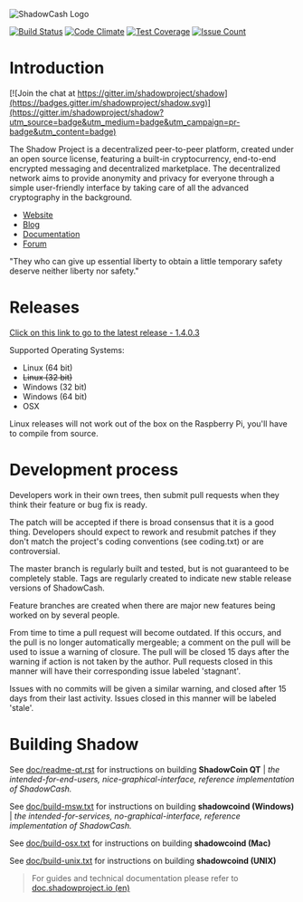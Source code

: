 ![ShadowCash Logo](https://i.imgur.com/ovemJA3.png)

[![Build Status](https://travis-ci.org/shadowproject/shadow.svg?branch=master)](https://travis-ci.org/shadowproject/shadow) [![Code Climate](https://codeclimate.com/github/shadowproject/shadow/badges/gpa.svg)](https://codeclimate.com/github/shadowproject/shadow) [![Test Coverage](https://codeclimate.com/github/shadowproject/shadow/badges/coverage.svg)](https://codeclimate.com/github/shadowproject/shadow/coverage) [![Issue Count](https://codeclimate.com/github/shadowproject/shadow/badges/issue_count.svg)](https://codeclimate.com/github/shadowproject/shadow)

Introduction
===========================

[![Join the chat at https://gitter.im/shadowproject/shadow](https://badges.gitter.im/shadowproject/shadow.svg)](https://gitter.im/shadowproject/shadow?utm_source=badge&utm_medium=badge&utm_campaign=pr-badge&utm_content=badge)

The Shadow Project  is a decentralized peer-to-peer platform, created under an open source license, featuring a built-in cryptocurrency, end-to-end encrypted messaging and decentralized marketplace. The decentralized network aims to provide anonymity and privacy for everyone through a simple user-friendly interface by taking care of all the advanced cryptography in the background. 

* [Website](https://shadowproject.io/)
* [Blog](https://blog.shadowproject.io/)
* [Documentation](https://doc.shadowproject.io/)
* [Forum](https://talk.shadowproject.io/)

"They who can give up essential liberty to obtain a little temporary safety deserve neither liberty nor safety." 

Releases
===========================
[Click on this link to go to the latest release - 1.4.0.3](https://github.com/shadowproject/shadow/releases/latest)

Supported Operating Systems:
* Linux (64 bit)
* ~~Linux (32 bit)~~
* Windows (32 bit)
* Windows (64 bit)
* OSX 


Linux releases will not work out of the box on the Raspberry Pi, you'll have to compile from source.

Development process
===========================

Developers work in their own trees, then submit pull requests when
they think their feature or bug fix is ready.

The patch will be accepted if there is broad consensus that it is a
good thing.  Developers should expect to rework and resubmit patches
if they don't match the project's coding conventions (see coding.txt)
or are controversial.

The master branch is regularly built and tested, but is not guaranteed
to be completely stable. Tags are regularly created to indicate new
stable release versions of ShadowCash.

Feature branches are created when there are major new features being
worked on by several people.

From time to time a pull request will become outdated. If this occurs, and
the pull is no longer automatically mergeable; a comment on the pull will
be used to issue a warning of closure. The pull will be closed 15 days
after the warning if action is not taken by the author. Pull requests closed
in this manner will have their corresponding issue labeled 'stagnant'.

Issues with no commits will be given a similar warning, and closed after
15 days from their last activity. Issues closed in this manner will be 
labeled 'stale'.

Building Shadow
===========================

See [doc/readme-qt.rst](https://github.com/shadowproject/shadow/blob/master/doc/readme-qt.rst) for instructions on building **ShadowCoin QT** | *the intended-for-end-users, nice-graphical-interface, reference implementation of ShadowCash.*

See [doc/build-msw.txt](https://github.com/shadowproject/shadow/blob/master/doc/build-msw.txt) for instructions on building **shadowcoind (Windows)** | *the intended-for-services, no-graphical-interface, reference implementation of ShadowCash.*

See [doc/build-osx.txt](https://github.com/shadowproject/shadow/blob/master/doc/build-osx.txt) for instructions on building **shadowcoind (Mac)**

See [doc/build-unix.txt](https://github.com/shadowproject/shadow/blob/master/doc/build-unix.txt) for instructions on building **shadowcoind (UNIX)**


> For guides and technical documentation please refer to [doc.shadowproject.io (en)](https://shadowproject.io/en/documentation)
